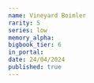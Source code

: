 ```yaml
---
name: Vineyard Boimler
rarity: 5
series: low
memory_alpha:
bigbook_tier: 6
in_portal:
date: 24/04/2024
published: true
---
```



